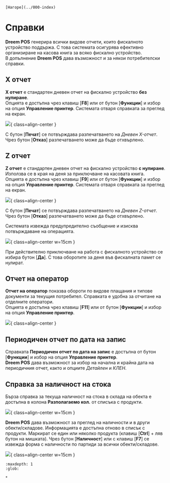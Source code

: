 ```{only} html
[Нагоре](../000-index)
```

# Справки

**Dreem POS** генерира всички видове отчети, които фискалното устройство поддържа. С това системата осигурява ефективно организиране на касова книга за всяко фискално устройство.  
В допълнение **Dreem POS** дава възможност и за някои потребителски справки.   

## **X отчет**

**X отчет** е стандартен дневен отчет на фискално устройство **без нулиране**.  
Опцията е достъпна чрез клавиш [**F8**] или от бутон [**Функции**] и избор на опция **Управление принтер**.  Системата отваря справката за преглед на екран.     

![](900-index1.png){ class=align-center }

С бутон [**Печат**] се потвърждава разпечатването на *Дневен X-отчет*.  
Чрез бутон [**Отказ**] разпечатването може да бъде отхвърлено.  

## **Z отчет**

**Z отчет** е стандартен дневен отчет на фискално устройство **с нулиране**. Използва се в края на деня за приключване на касовата книга.  
Опцията е достъпна чрез клавиш [**F9**] или от бутон [**Функции**] и избор на опция **Управление принтер**. Системата отваря справката за преглед на екран.    

![](900-index2.png){ class=align-center }

С бутон [**Печат**] се потвърждава разпечатването на *Дневен Z-отчет*.  
Чрез бутон [**Отказ**] разпечатването може да бъде отхвърлено.  

Системата извежда предупредително съобщение и изисква потвърждаване на операцията.   

![](900-index3.png){ class=align-center w=15cm }

При действително приключване на работа с фискалното устройство се избира бутон [**Да**]. С това оборотите за деня във фискалната памет се нулират.  

## **Отчет на оператор**

**Отчет на оператор** показва обороти по видове плащания и типове документи за текущия потребител. Справката е удобна за отчитане на отделните оператори.  
Опцията е достъпна чрез клавиш [**F11**] или от бутон [**Функции**] и избор на опция **Управление принтер**.  

![](900-index4.png){ class=align-center }

## **Периодичен отчет по дата на запис**

Справката **Периодичен отчет по дата на запис** е достъпна от бутон [**Функции**] и избор на опция **Управление принтер**.  
**Dreem POS** дава възможност за избор на начална и крайна дата на периодичния отчет, както и опциите *Детайлен* и *КЛЕН*.  

## **Справка за наличност на стока**

Бърза справка за текуща наличност на стока в склада на обекта е достъпна в колона **Разполагаемо кол.** от списъка с продукти.  

![](900-index6.png){ class=align-center w=15cm }

**Dreem POS** дава възможност за преглед на наличности и в други обекти/складове. 
Информацията е достъпна отново в списък с продукти. Маркират се един или няколко продукта (клавиш [**Ctrl**] + ляв бутон на мишката). Чрез бутон [**Наличност**] или с клавиш [**F7**] се извежда форма с наличности по партиди за всички обекти/складове.  

![](900-index7.png){ class=align-center w=15cm }

```{toctree}
:maxdepth: 1
:glob:

*
```